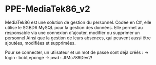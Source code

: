 # PPE-MediaTek86_v2

MediaTek86 est une solution de gestion du personnel.
Codée en C#, elle utilise le SGBDR MySQL pour la gestion des données.
Elle permet au responsable via une connexion d'ajouter, modifier ou supprimer un personnel
Ainsi que la gestion de leurs absences, qui peuvent aussi être ajoutées, modifiées et supprimées.

Pour se connecter, un utiisateur et un mot de passe sont déjà créés :
-> login : bobLeponge
-> pwd : JtMc789Dev2!

